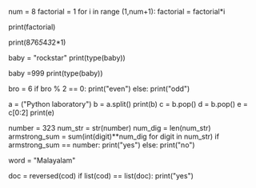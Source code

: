 num = 8
factorial = 1
for i in range (1,num+1):
  factorial = factorial*i

print(factorial)

print(8*7*6*5*4*3*2*1)

baby = "rockstar"
print(type(baby))

baby =999
print(type(baby))

bro = 6
if bro % 2 == 0:
    print("even")
else:
    print("odd")


a = ("Python laboratory")
b = a.split()
print(b)
c = b.pop()
d = b.pop()
e = c[0:2]
print(e)

number = 323
num_str = str(number)
num_dig = len(num_str)
armstrong_sum = sum(int(digit)**num_dig for digit in num_str)
if armstrong_sum == number:
  print("yes")
else:
  print("no")


word = "Malayalam"

doc = reversed(cod)
if list(cod) == list(doc):
    print("yes")
